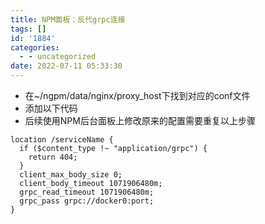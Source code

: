 ```yaml
---
title: NPM面板：反代grpc连接
tags: []
id: '1884'
categories:
  - - uncategorized
date: 2022-07-11 05:33:30
---
```


*   在~/ngpm/data/nginx/proxy\_host下找到对应的conf文件
*   添加以下代码
*   后续使用NPM后台面板上修改原来的配置需要重复以上步骤

```Nginx
location /serviceName {
  if ($content_type !~ "application/grpc") {
    return 404;
  }
  client_max_body_size 0;
  client_body_timeout 1071906480m;
  grpc_read_timeout 1071906480m;
  grpc_pass grpc://docker0:port;
}
```